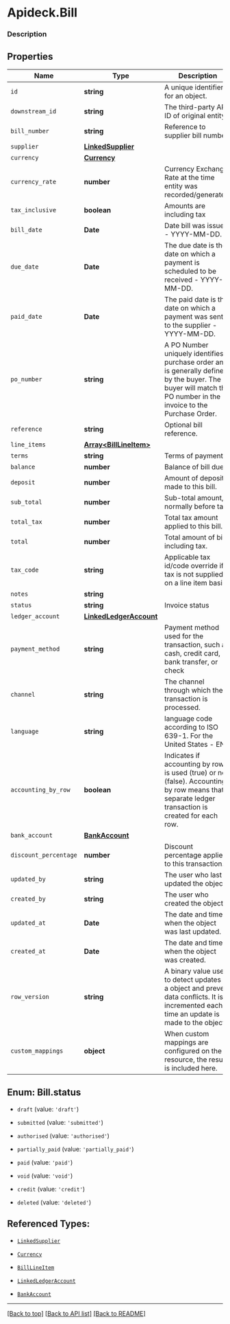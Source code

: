 # Apideck.Bill

### Description

## Properties
Name | Type | Description | Notes
------------ | ------------- | ------------- | -------------
`id` | **string** | A unique identifier for an object. | [optional] 
`downstream_id` | **string** | The third-party API ID of original entity | [optional] 
`bill_number` | **string** | Reference to supplier bill number | [optional] 
`supplier` | [**LinkedSupplier**](LinkedSupplier.md) |  | [optional] 
`currency` | [**Currency**](Currency.md) |  | [optional] 
`currency_rate` | **number** | Currency Exchange Rate at the time entity was recorded/generated. | [optional] 
`tax_inclusive` | **boolean** | Amounts are including tax | [optional] 
`bill_date` | **Date** | Date bill was issued - YYYY-MM-DD. | [optional] 
`due_date` | **Date** | The due date is the date on which a payment is scheduled to be received - YYYY-MM-DD. | [optional] 
`paid_date` | **Date** | The paid date is the date on which a payment was sent to the supplier - YYYY-MM-DD. | [optional] 
`po_number` | **string** | A PO Number uniquely identifies a purchase order and is generally defined by the buyer. The buyer will match the PO number in the invoice to the Purchase Order. | [optional] 
`reference` | **string** | Optional bill reference. | [optional] 
`line_items` | [**Array&lt;BillLineItem&gt;**](BillLineItem.md) |  | [optional] 
`terms` | **string** | Terms of payment. | [optional] 
`balance` | **number** | Balance of bill due. | [optional] 
`deposit` | **number** | Amount of deposit made to this bill. | [optional] 
`sub_total` | **number** | Sub-total amount, normally before tax. | [optional] 
`total_tax` | **number** | Total tax amount applied to this bill. | [optional] 
`total` | **number** | Total amount of bill, including tax. | [optional] 
`tax_code` | **string** | Applicable tax id/code override if tax is not supplied on a line item basis. | [optional] 
`notes` | **string** |  | [optional] 
`status` | **string** | Invoice status | [optional] 
`ledger_account` | [**LinkedLedgerAccount**](LinkedLedgerAccount.md) |  | [optional] 
`payment_method` | **string** | Payment method used for the transaction, such as cash, credit card, bank transfer, or check | [optional] 
`channel` | **string** | The channel through which the transaction is processed. | [optional] 
`language` | **string** | language code according to ISO 639-1. For the United States - EN | [optional] 
`accounting_by_row` | **boolean** | Indicates if accounting by row is used (true) or not (false). Accounting by row means that a separate ledger transaction is created for each row. | [optional] 
`bank_account` | [**BankAccount**](BankAccount.md) |  | [optional] 
`discount_percentage` | **number** | Discount percentage applied to this transaction. | [optional] 
`updated_by` | **string** | The user who last updated the object. | [optional] 
`created_by` | **string** | The user who created the object. | [optional] 
`updated_at` | **Date** | The date and time when the object was last updated. | [optional] 
`created_at` | **Date** | The date and time when the object was created. | [optional] 
`row_version` | **string** | A binary value used to detect updates to a object and prevent data conflicts. It is incremented each time an update is made to the object. | [optional] 
`custom_mappings` | **object** | When custom mappings are configured on the resource, the result is included here. | [optional] 





<a name="BillStatus"></a>
## Enum: Bill.status


* `draft` (value: `'draft'`)

* `submitted` (value: `'submitted'`)

* `authorised` (value: `'authorised'`)

* `partially_paid` (value: `'partially_paid'`)

* `paid` (value: `'paid'`)

* `void` (value: `'void'`)

* `credit` (value: `'credit'`)

* `deleted` (value: `'deleted'`)




## Referenced Types:



* [`LinkedSupplier`](LinkedSupplier.md)
* [`Currency`](Currency.md)







* [`BillLineItem`](BillLineItem.md)









* [`LinkedLedgerAccount`](LinkedLedgerAccount.md)




* [`BankAccount`](BankAccount.md)








---

[[Back to top]](#) [[Back to API list]](../../../../README.md#documentation-for-api-endpoints) [[Back to README]](../../../../README.md)


